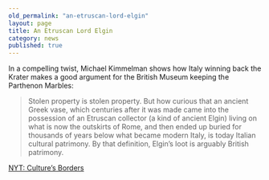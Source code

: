 ```yaml
---
old_permalink: "an-etruscan-lord-elgin"
layout: page
title: An Etruscan Lord Elgin
category: news
published: true
---
```


In a compelling twist, Michael Kimmelman shows how Italy winning back the Krater makes a good argument for the British Museum keeping the Parthenon Marbles:

>Stolen property is stolen property. But how curious that an ancient Greek vase, which centuries after it was made came into the possession of an Etruscan collector (a kind of ancient Elgin) living on what is now the outskirts of Rome, and then ended up buried for thousands of years below what became modern Italy, is today Italian cultural patrimony. By that definition, Elgin’s loot is arguably British patrimony.

[NYT: Culture’s Borders](http://www.nytimes.com/2010/05/09/arts/09abroad.html?pagewanted=all)
